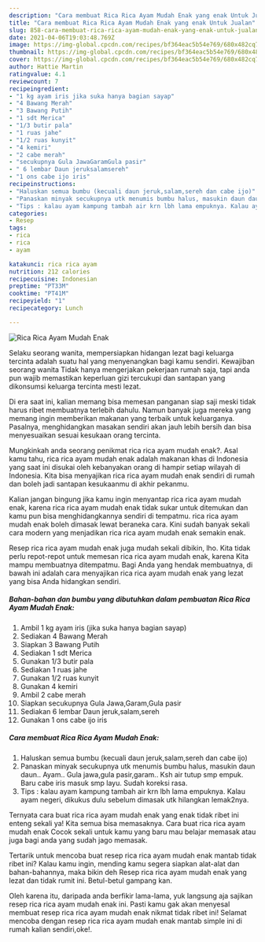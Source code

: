```yaml
---
description: "Cara membuat Rica Rica Ayam Mudah Enak yang enak Untuk Jualan"
title: "Cara membuat Rica Rica Ayam Mudah Enak yang enak Untuk Jualan"
slug: 858-cara-membuat-rica-rica-ayam-mudah-enak-yang-enak-untuk-jualan
date: 2021-04-06T19:03:48.769Z
image: https://img-global.cpcdn.com/recipes/bf364eac5b54e769/680x482cq70/rica-rica-ayam-mudah-enak-foto-resep-utama.jpg
thumbnail: https://img-global.cpcdn.com/recipes/bf364eac5b54e769/680x482cq70/rica-rica-ayam-mudah-enak-foto-resep-utama.jpg
cover: https://img-global.cpcdn.com/recipes/bf364eac5b54e769/680x482cq70/rica-rica-ayam-mudah-enak-foto-resep-utama.jpg
author: Hattie Martin
ratingvalue: 4.1
reviewcount: 7
recipeingredient:
- "1 kg ayam iris jika suka hanya bagian sayap"
- "4 Bawang Merah"
- "3 Bawang Putih"
- "1 sdt Merica"
- "1/3 butir pala"
- "1 ruas jahe"
- "1/2 ruas kunyit"
- "4 kemiri"
- "2 cabe merah"
- "secukupnya Gula JawaGaramGula pasir"
- " 6 lembar Daun jeruksalamsereh"
- "1 ons cabe ijo iris"
recipeinstructions:
- "Haluskan semua bumbu (kecuali daun jeruk,salam,sereh dan cabe ijo)"
- "Panaskan minyak secukupnya utk menumis bumbu halus, masukin daun daun.. Ayam.. Gula jawa,gula pasir,garam.. Ksh air tutup smp empuk. Baru cabe iris masuk smp layu. Sudah koreksi rasa."
- "Tips : kalau ayam kampung tambah air krn lbh lama empuknya. Kalau ayam negeri, dikukus dulu sebelum dimasak utk hilangkan lemak2nya."
categories:
- Resep
tags:
- rica
- rica
- ayam

katakunci: rica rica ayam 
nutrition: 212 calories
recipecuisine: Indonesian
preptime: "PT33M"
cooktime: "PT41M"
recipeyield: "1"
recipecategory: Lunch

---
```



![Rica Rica Ayam Mudah Enak](https://img-global.cpcdn.com/recipes/bf364eac5b54e769/680x482cq70/rica-rica-ayam-mudah-enak-foto-resep-utama.jpg)

Selaku seorang wanita, mempersiapkan hidangan lezat bagi keluarga tercinta adalah suatu hal yang menyenangkan bagi kamu sendiri. Kewajiban seorang  wanita Tidak hanya mengerjakan pekerjaan rumah saja, tapi anda pun wajib memastikan keperluan gizi tercukupi dan santapan yang dikonsumsi keluarga tercinta mesti lezat.

Di era  saat ini, kalian memang bisa memesan panganan siap saji meski tidak harus ribet membuatnya terlebih dahulu. Namun banyak juga mereka yang memang ingin memberikan makanan yang terbaik untuk keluarganya. Pasalnya, menghidangkan masakan sendiri akan jauh lebih bersih dan bisa menyesuaikan sesuai kesukaan orang tercinta. 



Mungkinkah anda seorang penikmat rica rica ayam mudah enak?. Asal kamu tahu, rica rica ayam mudah enak adalah makanan khas di Indonesia yang saat ini disukai oleh kebanyakan orang di hampir setiap wilayah di Indonesia. Kita bisa menyajikan rica rica ayam mudah enak sendiri di rumah dan boleh jadi santapan kesukaanmu di akhir pekanmu.

Kalian jangan bingung jika kamu ingin menyantap rica rica ayam mudah enak, karena rica rica ayam mudah enak tidak sukar untuk ditemukan dan kamu pun bisa menghidangkannya sendiri di tempatmu. rica rica ayam mudah enak boleh dimasak lewat beraneka cara. Kini sudah banyak sekali cara modern yang menjadikan rica rica ayam mudah enak semakin enak.

Resep rica rica ayam mudah enak juga mudah sekali dibikin, lho. Kita tidak perlu repot-repot untuk memesan rica rica ayam mudah enak, karena Kita mampu membuatnya ditempatmu. Bagi Anda yang hendak membuatnya, di bawah ini adalah cara menyajikan rica rica ayam mudah enak yang lezat yang bisa Anda hidangkan sendiri.

<!--inarticleads1-->

##### Bahan-bahan dan bumbu yang dibutuhkan dalam pembuatan Rica Rica Ayam Mudah Enak:

1. Ambil 1 kg ayam iris (jika suka hanya bagian sayap)
1. Sediakan 4 Bawang Merah
1. Siapkan 3 Bawang Putih
1. Sediakan 1 sdt Merica
1. Gunakan 1/3 butir pala
1. Sediakan 1 ruas jahe
1. Gunakan 1/2 ruas kunyit
1. Gunakan 4 kemiri
1. Ambil 2 cabe merah
1. Siapkan secukupnya Gula Jawa,Garam,Gula pasir
1. Sediakan  6 lembar Daun jeruk,salam,sereh
1. Gunakan 1 ons cabe ijo iris




<!--inarticleads2-->

##### Cara membuat Rica Rica Ayam Mudah Enak:

1. Haluskan semua bumbu (kecuali daun jeruk,salam,sereh dan cabe ijo)
1. Panaskan minyak secukupnya utk menumis bumbu halus, masukin daun daun.. Ayam.. Gula jawa,gula pasir,garam.. Ksh air tutup smp empuk. Baru cabe iris masuk smp layu. Sudah koreksi rasa.
1. Tips : kalau ayam kampung tambah air krn lbh lama empuknya. Kalau ayam negeri, dikukus dulu sebelum dimasak utk hilangkan lemak2nya.




Ternyata cara buat rica rica ayam mudah enak yang enak tidak ribet ini enteng sekali ya! Kita semua bisa memasaknya. Cara buat rica rica ayam mudah enak Cocok sekali untuk kamu yang baru mau belajar memasak atau juga bagi anda yang sudah jago memasak.

Tertarik untuk mencoba buat resep rica rica ayam mudah enak mantab tidak ribet ini? Kalau kamu ingin, mending kamu segera siapkan alat-alat dan bahan-bahannya, maka bikin deh Resep rica rica ayam mudah enak yang lezat dan tidak rumit ini. Betul-betul gampang kan. 

Oleh karena itu, daripada anda berfikir lama-lama, yuk langsung aja sajikan resep rica rica ayam mudah enak ini. Pasti kamu gak akan menyesal membuat resep rica rica ayam mudah enak nikmat tidak ribet ini! Selamat mencoba dengan resep rica rica ayam mudah enak mantab simple ini di rumah kalian sendiri,oke!.

